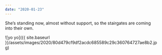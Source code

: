 ```yaml
---
date: "2020-01-23"
---
```


She’s standing now, almost without support, so the stairgates are coming into their own.

![yo yo]({{ site.baseurl }}/assets/images/2020/80d479cf9df2acdc685589c29c360764727ae8b2.jpg)
